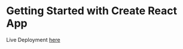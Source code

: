 # Getting Started with Create React App

Live Deployment [here](https://reactrecipesbook.netlify.app)
